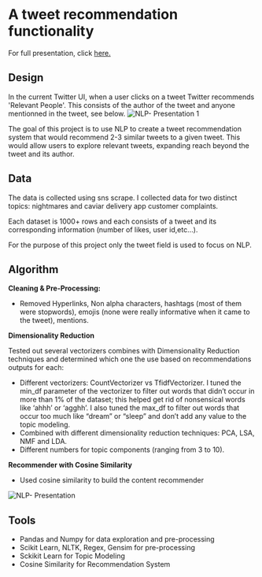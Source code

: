 # A tweet recommendation functionality
For full presentation, click [here.](https://github.com/riwasabri/NLP/blob/master/NLP-%20Presentation%20.pdf)

## **Design** 


In the current Twitter UI, when a user clicks on a tweet Twitter recommends 'Relevant People'. This 
consists of the author of the tweet and anyone mentionned in the tweet, see below. 
![NLP- Presentation 1](https://user-images.githubusercontent.com/31965719/200192546-d1696051-8d06-434b-b76f-d02a7b2891d6.jpeg)

The goal of this project is to use NLP to create a tweet recommendation system that
would recommend 2-3 similar tweets to a given tweet. This would allow users to
explore relevant tweets, expanding reach beyond the tweet and its author.

## **Data**

The data is collected using sns scrape. I collected data for two distinct topics:
nightmares and caviar delivery app customer complaints.

Each dataset is 1000+ rows and each consists of a tweet and its corresponding
information (number of likes, user id,etc…). 

For the purpose of this project only the tweet field is used to focus on NLP.

## **Algorithm**

**Cleaning & Pre-Processing:**
* Removed Hyperlinks, Non alpha characters, hashtags (most of them were
stopwords), emojis (none were really informative when it came to the tweet),
mentions.

**Dimensionality Reduction**

Tested out several vectorizers combines with Dimensionality Reduction techniques and
determined which one the use based on recommendations outputs for each:

* Different vectorizers: CountVectorizer vs TfidfVectorizer. I tuned the
min_df parameter of the vectorizer to filter out words that didn’t occur in more
than 1% of the dataset; this helped get rid of nonsensical words like ‘ahhh’ or
‘agghh’. I also tuned the max_df to filter out words that occur too much like
“dream” or “sleep” and don’t add any value to the topic modeling.
* Combined with different dimensionality reduction techniques: PCA, LSA, NMF
and LDA.
* Different numbers for topic components (ranging from 3 to 10).


**Recommender with Cosine Similarity**
* Used cosine similarity to build the content recommender

![NLP- Presentation ](https://user-images.githubusercontent.com/31965719/200125869-55c9a877-da62-4bb0-9bfd-3f76bb3c558f.gif)

## **Tools**
* Pandas and Numpy for data exploration and pre-processing
* Scikit Learn, NLTK, Regex, Gensim for pre-processing
* Sckikit Learn for Topic Modeling
* Cosine Similarity for Recommendation System

